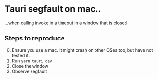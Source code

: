 # Tauri segfault on mac..

...when calling invoke in a timeout in a window that is closed

## Steps to reproduce

0. Ensure you use a mac. It might crash on other OSes too, but have not tested it.
1. Run `yarn tauri dev`
2. Close the window
3. Observe segfault
